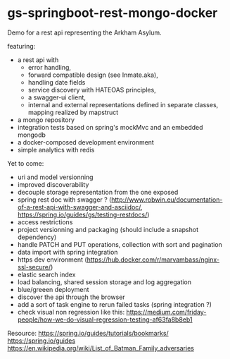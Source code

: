 # gs-springboot-rest-mongo-docker


Demo for a rest api representing the Arkham Asylum.

featuring:
* a rest api with
  * error handling,
  * forward compatible design (see Inmate.aka),
  * handling date fields
  * service discovery with HATEOAS principles,
  * a swagger-ui client,
  * internal and external representations defined in separate classes, mapping realized by mapstruct 
* a mongo repository
* integration tests based on spring's mockMvc and an embedded mongodb
* a docker-composed development environment
* simple analytics with redis

Yet to come: 
* uri and model versionning
* improved discoverability
* decouple storage representation from the one exposed
* spring rest doc with swagger ?
(http://www.robwin.eu/documentation-of-a-rest-api-with-swagger-and-asciidoc/, https://spring.io/guides/gs/testing-restdocs/)
* access restrictions
* project versionning and packaging (should include a snapshot dependency)
* handle PATCH and PUT operations, collection with sort and pagination
* data import with spring integration
* https dev environment (https://hub.docker.com/r/marvambass/nginx-ssl-secure/)
* elastic search index
* load balancing, shared session storage and log aggregation
* blue/greeen deployment
* discover the api through the browser
* add a sort of task engine to rerun failed tasks (spring integration ?)
* check visual non regression like this: https://medium.com/friday-people/how-we-do-visual-regression-testing-af63fa8b8eb1

Resource:
https://spring.io/guides/tutorials/bookmarks/
https://spring.io/guides
https://en.wikipedia.org/wiki/List_of_Batman_Family_adversaries

